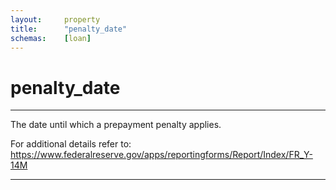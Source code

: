 ```yaml
---
layout:     property
title:      "penalty_date"
schemas:    [loan]
---
```


# penalty_date

---

The date until which a prepayment penalty applies.

For additional details refer to: https://www.federalreserve.gov/apps/reportingforms/Report/Index/FR_Y-14M

--- 